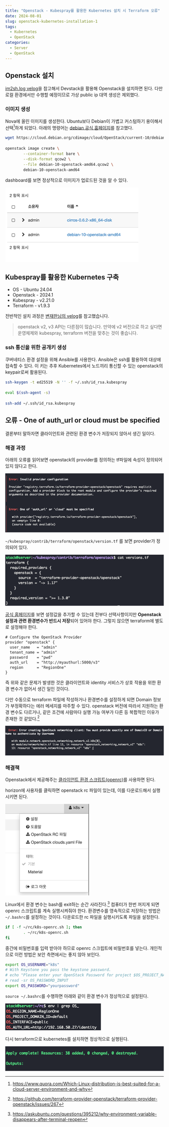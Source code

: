 ```yaml
---
title: "Openstack - Kubespray를 활용한 Kubernetes 설치 시 Terraform 오류"
date: 2024-08-01
slug: openstack-kubernetes-installation-1
tags:
  - Kubernetes
  - OpenStack
categories:
  - Server
  - OpenStack
---
```


## Openstack 설치

[im2sh.log velog](https://velog.io/@im2sh/Ubuntu-22.04%EC%97%90%EC%84%9C-Devstack-%EC%84%A4%EC%B9%98)을 참고해서 Devstack을 활용해 Openstack을 설치하면 된다. 다만 로컬 환경에서만 수행할 예정이므로 가상 public ip 대역 생성은 제외했다.

### 이미지 생성

Nova에 올린 이미지를 생성한다. Ubuntu보다 Debian이 가볍고 커스텀하기 용이해서 선택[^1]하게 되었다.
아래의 명령어는 [debian 공식 홈페이지](https://cloud.debian.org/cdimage/cloud/OpenStack/current-10/)를 참고했다.

```bash
wget https://cloud.debian.org/cdimage/cloud/OpenStack/current-10/debian-10-openstack-amd64.qcow2

openstack image create \
        --container-format bare \
        --disk-format qcow2 \
        --file debian-10-openstack-amd64.qcow2 \
        debian-10-openstack-amd64
```

dashboard를 보면 정상적으로 이미지가 업로드된 것을 알 수 있다.

![horizon에서 확인한 이미지](img1.png)

## Kubespray를 활용한 Kubernetes 구축

- OS - Ubuntu 24.04
- Openstack - 2024.1
- Kubespray - v2.21.0
- Terraform - v1.9.3

전반적인 설치 과정은 [변재한님의 velog](https://velog.io/@jaehan/Openstack-%EA%B8%B0%EB%B0%98-Kubernets-%EA%B5%AC%EC%B6%95-with-Kubespray)를 참고했습니다.

> openstack v2, v3 API는 다른점이 많습니다. 만약에 v2 버전으로 하고 싶다면 운영체제와 kubespray, terraform 버전을 맞추는 것이 좋습니다.

### ssh 통신을 위한 공개키 생성

쿠버네티스 환경 설정을 위해 Ansible를 사용한다. Ansible은 ssh를 활용하여 대상에 접속할 수 있다. 이 키는 추후 Kubernetes에서 노드끼리 통신할 수 있는 openstack의 keypair로써 활용된다.

```bash
ssh-keygen -t ed25519 -N '' -f ~/.ssh/id_rsa.kubespray

eval $(ssh-agent -s)

ssh-add ~/.ssh/id_rsa.kubespray
```

## 오류 - One of auth_url or cloud must be specified

결론부터 말하자면 클라이언트와 관련된 환경 변수가 저장되지 않아서 생긴 일이다.

### 해결 과정

아래의 오류를 읽어보면 openstack의 provider를 정의하는 tf파일에 속성이 정의되어 있지 않다고 한다.

![kubernetes 설치 시 발생하는 오류](img2.png)

`~/kubespray/contrib/terraform/openstack/version.tf` 를 보면 provider가 정의되어 있다.

![~/kubespray/contrib/terraform/openstack/version.tf](img4.png)

[공식 홈페이지](https://registry.terraform.io/providers/terraform-provider-openstack/openstack/1.54.1/docs)를 보면 설정값을 추가할 수 있는데 전부다 선택사항이지만 **Openstack 설정과 관련 환경변수가 반드시 저장**되어 있어야 한다. 그렇지 않으면 terraform에 별도로 설정해야 한다.

```hcl
# Configure the OpenStack Provider
provider "openstack" {
  user_name   = "admin"
  tenant_name = "admin"
  password    = "pwd"
  auth_url    = "http://myauthurl:5000/v3"
  region      = "RegionOne"
}
```

즉 위와 같은 문제가 발생한 것은 클라이언트와 identity 서비스가 상호 작용을 위한 환경 변수가 없어서 생긴 일인 것이다.

다만 수동으로 terraform 파일에 작성하거나 환경변수를 설정하게 되면 Domain 정보가 부정확하다는 에러 메세지를 마주할 수 있다. openstack 버전에 따라서 지원하는 환경 변수도 다르거나, 같은 조건에 사람마다 실행 가능 여부가 다른 등 복합적인 이유가 존재한 것 같았다.[^2]

![Invalid DomainID 오류](img3.png)

### 해결책

Openstack에서 제공해주는 [클라이언트 환경 스크립트(openrc)](https://docs.openstack.org/liberty/ko_KR/install-guide-obs/keystone-openrc.html)를 사용하면 된다.

horizon에 사용자를 클릭하면 openstack rc 파일이 있는데, 이를 다운로드해서 실행시키면 된다.

![horizon에서 다운로드 가능한 OpenStack RC 파일](img5.png)

Linux에서 환경 변수는 bash를 exit하는 순간 사라진다.[^3] 컴퓨터가 한번 꺼지게 되면 openrc 스크립트를 계속 실행시켜줘야 한다.
환경변수를 영속적으로 저장하는 방법은 `~/.bashrc`를 설정하는 것이다. 다운로드한 rc 파일을 실행시키도록 파일을 설정한다.

```bash
if [ -f ~/rc/k8s-openrc.sh ]; then
        . ~/rc/k8s-openrc.sh
fi
```

중간에 비밀번호를 입력 받아야 하므로 openrc 스크립트에 비밀번호를 넣는다. 개인적으로 이런 방법은 보안 측면에서는 좋지 않아 보인다.

```sh
export OS_USERNAME="k8s"
# With Keystone you pass the keystone password.
# echo "Please enter your OpenStack Password for project $OS_PROJECT_NAME as user $OS_USERNAME: "
# read -sr OS_PASSWORD_INPUT
export OS_PASSWORD="yourpassword"
```

`source ~/.bashrc`를 수행하면 아래와 같이 환경 변수가 정상적으로 설정된다.

![환경 변수 확인](img6.png)

다시 terraform으로 kubernetes를 설치하면 정상적으로 실행된다.

![배포 완료](img7.png)

[^1]: https://www.quora.com/Which-Linux-distribution-is-best-suited-for-a-cloud-server-environment-and-why
[^2]: https://github.com/terraform-provider-openstack/terraform-provider-openstack/issues/267
[^3]: https://askubuntu.com/questions/395212/why-environment-variable-disappears-after-terminal-reopen
